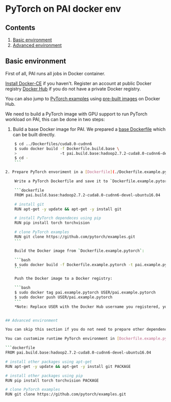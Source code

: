 # PyTorch on PAI docker env

## Contents

1. [Basic environment](#basic-environment)
2. [Advanced environment](#advanced-environment)

## Basic environment

First of all, PAI runs all jobs in Docker container.

[Install Docker-CE](https://docs.docker.com/install/linux/docker-ce/ubuntu/) if you haven't. Register an account at public Docker registry [Docker Hub](https://hub.docker.com/) if you do not have a private Docker registry.

You can also jump to [PyTorch examples](#pytorch-examples) using [pre-built images](https://hub.docker.com/r/openpai/pai.example.pytorch/) on Docker Hub.

We need to build a PyTorch image with GPU support to run PyTorch workload on PAI, this can be done in two steps:

1. Build a base Docker image for PAI. We prepared a [base Dockerfile](../Dockerfiles/cuda8.0-cudnn6/Dockerfile.build.base) which can be built directly.

```bash
    $ cd ../Dockerfiles/cuda8.0-cudnn6
    $ sudo docker build -f Dockerfile.build.base \
    >                   -t pai.build.base:hadoop2.7.2-cuda8.0-cudnn6-devel-ubuntu16.04 .
    $ cd -
    ```

2. Prepare PyTorch envoriment in a [Dockerfile](./Dockerfile.example.pytorch) using the base image.

    Write a PyTorch Dockerfile and save it to `Dockerfile.example.pytorch`:

    ```dockerfile
    FROM pai.build.base:hadoop2.7.2-cuda8.0-cudnn6-devel-ubuntu16.04

    # install git
    RUN apt-get -y update && apt-get -y install git

    # install PyTorch dependeces using pip
    RUN pip install torch torchvision

    # clone PyTorch examples
    RUN git clone https://github.com/pytorch/examples.git
    ```

    Build the Docker image from `Dockerfile.example.pytorch`:

    ```bash
    $ sudo docker build -f Dockerfile.example.pytorch -t pai.example.pytorch .
    ```

    Push the Docker image to a Docker registry:

    ```bash
    $ sudo docker tag pai.example.pytorch USER/pai.example.pytorch
    $ sudo docker push USER/pai.example.pytorch
    ```
    *Note: Replace USER with the Docker Hub username you registered, you will be required to login before pushing Docker image.*


## Advanced environment

You can skip this section if you do not need to prepare other dependencies.

You can customize runtime PyTorch environment in [Dockerfile.example.pytorch](./Dockerfile.example.pytorch), for example, adding other dependeces in Dockerfile:

```dockerfile
FROM pai.build.base:hadoop2.7.2-cuda8.0-cudnn6-devel-ubuntu16.04

# install other packages using apt-get
RUN apt-get -y update && apt-get -y install git PACKAGE

# install other packages using pip
RUN pip install torch torchvision PACKAGE

# clone PyTorch examples
RUN git clone https://github.com/pytorch/examples.git
```